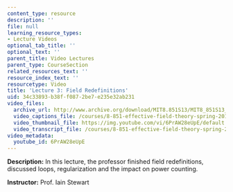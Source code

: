 ```yaml
---
content_type: resource
description: ''
file: null
learning_resource_types:
- Lecture Videos
optional_tab_title: ''
optional_text: ''
parent_title: Video Lectures
parent_type: CourseSection
related_resources_text: ''
resource_index_text: ''
resourcetype: Video
title: 'Lecture 3: Field Redefinitions'
uid: 34c33893-b38f-f087-2be7-e235e32ab231
video_files:
  archive_url: http://www.archive.org/download/MIT8.851S13/MIT8_851S13_lec03_300k.mp4
  video_captions_file: /courses/8-851-effective-field-theory-spring-2013/4729fb54c7955deb865f77113b9fee67_6PrAW28eUpE.vtt
  video_thumbnail_file: https://img.youtube.com/vi/6PrAW28eUpE/default.jpg
  video_transcript_file: /courses/8-851-effective-field-theory-spring-2013/d45c8a17c0dfc8b37bb0723a00da1b6b_6PrAW28eUpE.pdf
video_metadata:
  youtube_id: 6PrAW28eUpE
---
```


**Description:** In this lecture, the professor finished field redefinitions, discussed loops, regularization and the impact on power counting.

**Instructor:** Prof. Iain Stewart